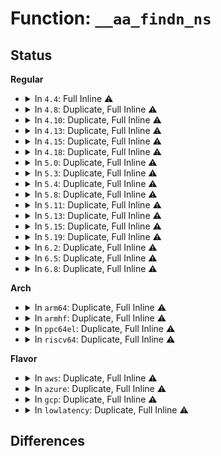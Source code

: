 # Function: <code>__aa_findn_ns</code>

## Status
<b>Regular</b>
<ul>
<li>
<details>
<summary>In <code>4.4</code>: Full Inline ⚠️</summary>

**Collision:** Unique Static

**Inline:** Full

**Transformation:** False

**Instances:**

```
In security/apparmor/policy_ns.c (ffffffff813948ca)
Location: security/apparmor/policy_ns.c:159
Inline: True
Inline callers:
  - security/apparmor/policy_ns.c:aa_findn_ns
  - security/apparmor/policy_ns.c:aa_prepare_ns
```
</details>
</li>
<li>
<details>
<summary>In <code>4.8</code>: Duplicate, Full Inline ⚠️</summary>

**Collision:** Static Duplication

**Inline:** Full

**Transformation:** False

**Instances:**

```
In security/apparmor/apparmorfs.c (ffffffff813ada0a)
Location: security/apparmor/include/policy_ns.h:138
Inline: True
Inline callers:
  - security/apparmor/apparmorfs.c:ns_rmdir_op
```
```
In security/apparmor/policy_ns.c (ffffffff813d051f)
Location: security/apparmor/include/policy_ns.h:138
Inline: True
Inline callers:
  - security/apparmor/policy_ns.c:aa_prepare_ns
  - security/apparmor/policy_ns.c:aa_create_ns
  - security/apparmor/policy_ns.c:aa_findn_ns
```
</details>
</li>
<li>
<details>
<summary>In <code>4.10</code>: Duplicate, Full Inline ⚠️</summary>

**Collision:** Static Duplication

**Inline:** Full

**Transformation:** False

**Instances:**

```
In security/apparmor/apparmorfs.c (ffffffff813c481a)
Location: security/apparmor/include/policy_ns.h:141
Inline: True
Inline callers:
  - security/apparmor/apparmorfs.c:ns_rmdir_op
```
```
In security/apparmor/policy_ns.c (ffffffff813e7c1f)
Location: security/apparmor/include/policy_ns.h:141
Inline: True
Inline callers:
  - security/apparmor/policy_ns.c:aa_prepare_ns
  - security/apparmor/policy_ns.c:aa_create_ns
  - security/apparmor/policy_ns.c:aa_findn_ns
```
</details>
</li>
<li>
<details>
<summary>In <code>4.13</code>: Duplicate, Full Inline ⚠️</summary>

**Collision:** Static Duplication

**Inline:** Full

**Transformation:** False

**Instances:**

```
In security/apparmor/apparmorfs.c (ffffffff813da2c0)
Location: security/apparmor/include/policy_ns.h:145
Inline: True
```
```
In security/apparmor/policy_ns.c (ffffffff813ec56c)
Location: security/apparmor/include/policy_ns.h:145
Inline: True
Inline callers:
  - security/apparmor/policy_ns.c:aa_prepare_ns
  - security/apparmor/policy_ns.c:__aa_find_or_create_ns
  - security/apparmor/policy_ns.c:__aa_lookupn_ns
  - security/apparmor/policy_ns.c:__aa_lookupn_ns
  - security/apparmor/policy_ns.c:aa_findn_ns
```
</details>
</li>
<li>
<details>
<summary>In <code>4.15</code>: Duplicate, Full Inline ⚠️</summary>

**Collision:** Static Duplication

**Inline:** Full

**Transformation:** False

**Instances:**

```
In security/apparmor/apparmorfs.c (ffffffff81400606)
Location: security/apparmor/include/policy_ns.h:145
Inline: True
```
```
In security/apparmor/policy_ns.c (ffffffff81413efc)
Location: security/apparmor/include/policy_ns.h:145
Inline: True
Inline callers:
  - security/apparmor/policy_ns.c:aa_prepare_ns
  - security/apparmor/policy_ns.c:__aa_find_or_create_ns
  - security/apparmor/policy_ns.c:__aa_lookupn_ns
  - security/apparmor/policy_ns.c:__aa_lookupn_ns
  - security/apparmor/policy_ns.c:aa_findn_ns
```
</details>
</li>
<li>
<details>
<summary>In <code>4.18</code>: Duplicate, Full Inline ⚠️</summary>

**Collision:** Static Duplication

**Inline:** Full

**Transformation:** False

**Instances:**

```
In security/apparmor/apparmorfs.c (ffffffff81432336)
Location: security/apparmor/include/policy_ns.h:145
Inline: True
```
```
In security/apparmor/policy_ns.c (ffffffff81446255)
Location: security/apparmor/include/policy_ns.h:145
Inline: True
Inline callers:
  - security/apparmor/policy_ns.c:aa_prepare_ns
  - security/apparmor/policy_ns.c:__aa_find_or_create_ns
  - security/apparmor/policy_ns.c:__aa_lookupn_ns
  - security/apparmor/policy_ns.c:__aa_lookupn_ns
  - security/apparmor/policy_ns.c:aa_findn_ns
```
</details>
</li>
<li>
<details>
<summary>In <code>5.0</code>: Duplicate, Full Inline ⚠️</summary>

**Collision:** Static Duplication

**Inline:** Full

**Transformation:** False

**Instances:**

```
In security/apparmor/apparmorfs.c (ffffffff8144e4f1)
Location: security/apparmor/include/policy_ns.h:145
Inline: True
```
```
In security/apparmor/policy_ns.c (ffffffff81463175)
Location: security/apparmor/include/policy_ns.h:145
Inline: True
Inline callers:
  - security/apparmor/policy_ns.c:aa_prepare_ns
  - security/apparmor/policy_ns.c:__aa_find_or_create_ns
  - security/apparmor/policy_ns.c:__aa_lookupn_ns
  - security/apparmor/policy_ns.c:__aa_lookupn_ns
  - security/apparmor/policy_ns.c:aa_findn_ns
```
</details>
</li>
<li>
<details>
<summary>In <code>5.3</code>: Duplicate, Full Inline ⚠️</summary>

**Collision:** Static Duplication

**Inline:** Full

**Transformation:** False

**Instances:**

```
In security/apparmor/apparmorfs.c (ffffffff8147bf3b)
Location: security/apparmor/include/policy_ns.h:141
Inline: True
```
```
In security/apparmor/policy_ns.c (ffffffff81490439)
Location: security/apparmor/include/policy_ns.h:141
Inline: True
Inline callers:
  - security/apparmor/policy_ns.c:aa_prepare_ns
  - security/apparmor/policy_ns.c:__aa_find_or_create_ns
  - security/apparmor/policy_ns.c:__aa_lookupn_ns
  - security/apparmor/policy_ns.c:__aa_lookupn_ns
  - security/apparmor/policy_ns.c:aa_findn_ns
```
</details>
</li>
<li>
<details>
<summary>In <code>5.4</code>: Duplicate, Full Inline ⚠️</summary>

**Collision:** Static Duplication

**Inline:** Full

**Transformation:** False

**Instances:**

```
In security/apparmor/apparmorfs.c (ffffffff81495c0b)
Location: security/apparmor/include/policy_ns.h:141
Inline: True
```
```
In security/apparmor/policy_ns.c (ffffffff814aa2f9)
Location: security/apparmor/include/policy_ns.h:141
Inline: True
Inline callers:
  - security/apparmor/policy_ns.c:aa_prepare_ns
  - security/apparmor/policy_ns.c:__aa_find_or_create_ns
  - security/apparmor/policy_ns.c:__aa_lookupn_ns
  - security/apparmor/policy_ns.c:__aa_lookupn_ns
  - security/apparmor/policy_ns.c:aa_findn_ns
```
</details>
</li>
<li>
<details>
<summary>In <code>5.8</code>: Duplicate, Full Inline ⚠️</summary>

**Collision:** Static Duplication

**Inline:** Full

**Transformation:** False

**Instances:**

```
In security/apparmor/apparmorfs.c (ffffffff814ecec7)
Location: security/apparmor/include/policy_ns.h:141
Inline: True
```
```
In security/apparmor/policy_ns.c (ffffffff81507f8c)
Location: security/apparmor/include/policy_ns.h:141
Inline: True
Inline callers:
  - security/apparmor/policy_ns.c:aa_prepare_ns
  - security/apparmor/policy_ns.c:__aa_find_or_create_ns
  - security/apparmor/policy_ns.c:__aa_lookupn_ns
  - security/apparmor/policy_ns.c:__aa_lookupn_ns
  - security/apparmor/policy_ns.c:aa_find_ns
```
</details>
</li>
<li>
<details>
<summary>In <code>5.11</code>: Duplicate, Full Inline ⚠️</summary>

**Collision:** Static Duplication

**Inline:** Full

**Transformation:** False

**Instances:**

```
In security/apparmor/apparmorfs.c (ffffffff8150a967)
Location: security/apparmor/include/policy_ns.h:141
Inline: True
```
```
In security/apparmor/policy_ns.c (ffffffff81524f8c)
Location: security/apparmor/include/policy_ns.h:141
Inline: True
Inline callers:
  - security/apparmor/policy_ns.c:aa_prepare_ns
  - security/apparmor/policy_ns.c:__aa_find_or_create_ns
  - security/apparmor/policy_ns.c:__aa_lookupn_ns
  - security/apparmor/policy_ns.c:__aa_lookupn_ns
  - security/apparmor/policy_ns.c:aa_findn_ns
```
</details>
</li>
<li>
<details>
<summary>In <code>5.13</code>: Duplicate, Full Inline ⚠️</summary>

**Collision:** Static Duplication

**Inline:** Full

**Transformation:** False

**Instances:**

```
In security/apparmor/apparmorfs.c (ffffffff81511eb4)
Location: security/apparmor/include/policy_ns.h:141
Inline: True
```
```
In security/apparmor/policy_ns.c (ffffffff8152b13c)
Location: security/apparmor/include/policy_ns.h:141
Inline: True
Inline callers:
  - security/apparmor/policy_ns.c:aa_prepare_ns
  - security/apparmor/policy_ns.c:__aa_find_or_create_ns
  - security/apparmor/policy_ns.c:__aa_lookupn_ns
  - security/apparmor/policy_ns.c:__aa_lookupn_ns
  - security/apparmor/policy_ns.c:aa_findn_ns
```
</details>
</li>
<li>
<details>
<summary>In <code>5.15</code>: Duplicate, Full Inline ⚠️</summary>

**Collision:** Static Duplication

**Inline:** Full

**Transformation:** False

**Instances:**

```
In security/apparmor/apparmorfs.c (ffffffff8156fab4)
Location: security/apparmor/include/policy_ns.h:141
Inline: True
```
```
In security/apparmor/policy_ns.c (ffffffff815894dc)
Location: security/apparmor/include/policy_ns.h:141
Inline: True
Inline callers:
  - security/apparmor/policy_ns.c:aa_prepare_ns
  - security/apparmor/policy_ns.c:__aa_find_or_create_ns
  - security/apparmor/policy_ns.c:__aa_lookupn_ns
  - security/apparmor/policy_ns.c:__aa_lookupn_ns
  - security/apparmor/policy_ns.c:aa_findn_ns
```
</details>
</li>
<li>
<details>
<summary>In <code>5.19</code>: Duplicate, Full Inline ⚠️</summary>

**Collision:** Static Duplication

**Inline:** Full

**Transformation:** False

**Instances:**

```
In security/apparmor/apparmorfs.c (ffffffff8160dcb9)
Location: security/apparmor/include/policy_ns.h:142
Inline: True
```
```
In security/apparmor/policy_ns.c (ffffffff81629d2c)
Location: security/apparmor/include/policy_ns.h:142
Inline: True
Inline callers:
  - security/apparmor/policy_ns.c:aa_prepare_ns
  - security/apparmor/policy_ns.c:__aa_find_or_create_ns
  - security/apparmor/policy_ns.c:__aa_lookupn_ns
  - security/apparmor/policy_ns.c:__aa_lookupn_ns
  - security/apparmor/policy_ns.c:aa_findn_ns
```
</details>
</li>
<li>
<details>
<summary>In <code>6.2</code>: Duplicate, Full Inline ⚠️</summary>

**Collision:** Static Duplication

**Inline:** Full

**Transformation:** False

**Instances:**

```
In security/apparmor/apparmorfs.c (ffffffff816bfb10)
Location: security/apparmor/include/policy_ns.h:153
Inline: True
```
```
In security/apparmor/policy_ns.c (ffffffff816de54c)
Location: security/apparmor/include/policy_ns.h:153
Inline: True
Inline callers:
  - security/apparmor/policy_ns.c:aa_prepare_ns
  - security/apparmor/policy_ns.c:__aa_find_or_create_ns
  - security/apparmor/policy_ns.c:__aa_lookupn_ns
  - security/apparmor/policy_ns.c:__aa_lookupn_ns
  - security/apparmor/policy_ns.c:aa_find_ns
```
</details>
</li>
<li>
<details>
<summary>In <code>6.5</code>: Duplicate, Full Inline ⚠️</summary>

**Collision:** Static Duplication

**Inline:** Full

**Transformation:** False

**Instances:**

```
In security/apparmor/apparmorfs.c (ffffffff816f8610)
Location: security/apparmor/include/policy_ns.h:153
Inline: True
```
```
In security/apparmor/policy_ns.c (ffffffff81717b4c)
Location: security/apparmor/include/policy_ns.h:153
Inline: True
Inline callers:
  - security/apparmor/policy_ns.c:aa_prepare_ns
  - security/apparmor/policy_ns.c:__aa_find_or_create_ns
  - security/apparmor/policy_ns.c:__aa_lookupn_ns
  - security/apparmor/policy_ns.c:__aa_lookupn_ns
  - security/apparmor/policy_ns.c:aa_find_ns
```
</details>
</li>
<li>
<details>
<summary>In <code>6.8</code>: Duplicate, Full Inline ⚠️</summary>

**Collision:** Static Duplication

**Inline:** Full

**Transformation:** False

**Instances:**

```
In security/apparmor/apparmorfs.c (ffffffff817353c3)
Location: security/apparmor/include/policy_ns.h:150
Inline: True
```
```
In security/apparmor/policy_ns.c (ffffffff8175651c)
Location: security/apparmor/include/policy_ns.h:150
Inline: True
Inline callers:
  - security/apparmor/policy_ns.c:aa_prepare_ns
  - security/apparmor/policy_ns.c:__aa_find_or_create_ns
  - security/apparmor/policy_ns.c:__aa_lookupn_ns
  - security/apparmor/policy_ns.c:__aa_lookupn_ns
```
</details>
</li>
</ul>
<b>Arch</b>
<ul>
<li>
<details>
<summary>In <code>arm64</code>: Duplicate, Full Inline ⚠️</summary>

**Collision:** Static Duplication

**Inline:** Full

**Transformation:** False

**Instances:**

```
In security/apparmor/apparmorfs.c (ffff80001058bc54)
Location: security/apparmor/include/policy_ns.h:141
Inline: True
```
```
In security/apparmor/policy_ns.c (ffff8000105a0f08)
Location: security/apparmor/include/policy_ns.h:141
Inline: True
Inline callers:
  - security/apparmor/policy_ns.c:aa_prepare_ns
  - security/apparmor/policy_ns.c:__aa_find_or_create_ns
  - security/apparmor/policy_ns.c:__aa_lookupn_ns
  - security/apparmor/policy_ns.c:__aa_lookupn_ns
  - security/apparmor/policy_ns.c:aa_findn_ns
```
</details>
</li>
<li>
<details>
<summary>In <code>armhf</code>: Duplicate, Full Inline ⚠️</summary>

**Collision:** Static Duplication

**Inline:** Full

**Transformation:** False

**Instances:**

```
In security/apparmor/apparmorfs.c (c073c7c4)
Location: security/apparmor/include/policy_ns.h:141
Inline: True
```
```
In security/apparmor/policy_ns.c (c07519a4)
Location: security/apparmor/include/policy_ns.h:141
Inline: True
Inline callers:
  - security/apparmor/policy_ns.c:aa_prepare_ns
  - security/apparmor/policy_ns.c:__aa_find_or_create_ns
  - security/apparmor/policy_ns.c:__aa_lookupn_ns
  - security/apparmor/policy_ns.c:__aa_lookupn_ns
  - security/apparmor/policy_ns.c:aa_findn_ns
```
</details>
</li>
<li>
<details>
<summary>In <code>ppc64el</code>: Duplicate, Full Inline ⚠️</summary>

**Collision:** Static Duplication

**Inline:** Full

**Transformation:** False

**Instances:**

```
In security/apparmor/apparmorfs.c (c0000000006fce94)
Location: security/apparmor/include/policy_ns.h:141
Inline: True
```
```
In security/apparmor/policy_ns.c (c00000000071b5e8)
Location: security/apparmor/include/policy_ns.h:141
Inline: True
Inline callers:
  - security/apparmor/policy_ns.c:aa_prepare_ns
  - security/apparmor/policy_ns.c:__aa_find_or_create_ns
  - security/apparmor/policy_ns.c:__aa_lookupn_ns
  - security/apparmor/policy_ns.c:__aa_lookupn_ns
  - security/apparmor/policy_ns.c:aa_findn_ns
```
</details>
</li>
<li>
<details>
<summary>In <code>riscv64</code>: Duplicate, Full Inline ⚠️</summary>

**Collision:** Static Duplication

**Inline:** Full

**Transformation:** False

**Instances:**

```
In security/apparmor/apparmorfs.c (ffffffe0003d9f86)
Location: security/apparmor/include/policy_ns.h:141
Inline: True
```
```
In security/apparmor/policy_ns.c (ffffffe0003ebc98)
Location: security/apparmor/include/policy_ns.h:141
Inline: True
Inline callers:
  - security/apparmor/policy_ns.c:aa_prepare_ns
  - security/apparmor/policy_ns.c:__aa_find_or_create_ns
  - security/apparmor/policy_ns.c:__aa_lookupn_ns
  - security/apparmor/policy_ns.c:__aa_lookupn_ns
  - security/apparmor/policy_ns.c:aa_findn_ns
```
</details>
</li>
</ul>
<b>Flavor</b>
<ul>
<li>
<details>
<summary>In <code>aws</code>: Duplicate, Full Inline ⚠️</summary>

**Collision:** Static Duplication

**Inline:** Full

**Transformation:** False

**Instances:**

```
In security/apparmor/apparmorfs.c (ffffffff8148e1eb)
Location: security/apparmor/include/policy_ns.h:141
Inline: True
```
```
In security/apparmor/policy_ns.c (ffffffff814a28d9)
Location: security/apparmor/include/policy_ns.h:141
Inline: True
Inline callers:
  - security/apparmor/policy_ns.c:aa_prepare_ns
  - security/apparmor/policy_ns.c:__aa_find_or_create_ns
  - security/apparmor/policy_ns.c:__aa_lookupn_ns
  - security/apparmor/policy_ns.c:__aa_lookupn_ns
  - security/apparmor/policy_ns.c:aa_findn_ns
```
</details>
</li>
<li>
<details>
<summary>In <code>azure</code>: Duplicate, Full Inline ⚠️</summary>

**Collision:** Static Duplication

**Inline:** Full

**Transformation:** False

**Instances:**

```
In security/apparmor/apparmorfs.c (ffffffff8147ec0b)
Location: security/apparmor/include/policy_ns.h:141
Inline: True
```
```
In security/apparmor/policy_ns.c (ffffffff814932f9)
Location: security/apparmor/include/policy_ns.h:141
Inline: True
Inline callers:
  - security/apparmor/policy_ns.c:aa_prepare_ns
  - security/apparmor/policy_ns.c:__aa_find_or_create_ns
  - security/apparmor/policy_ns.c:__aa_lookupn_ns
  - security/apparmor/policy_ns.c:__aa_lookupn_ns
  - security/apparmor/policy_ns.c:aa_findn_ns
```
</details>
</li>
<li>
<details>
<summary>In <code>gcp</code>: Duplicate, Full Inline ⚠️</summary>

**Collision:** Static Duplication

**Inline:** Full

**Transformation:** False

**Instances:**

```
In security/apparmor/apparmorfs.c (ffffffff8148a28b)
Location: security/apparmor/include/policy_ns.h:141
Inline: True
```
```
In security/apparmor/policy_ns.c (ffffffff8149e979)
Location: security/apparmor/include/policy_ns.h:141
Inline: True
Inline callers:
  - security/apparmor/policy_ns.c:aa_prepare_ns
  - security/apparmor/policy_ns.c:__aa_find_or_create_ns
  - security/apparmor/policy_ns.c:__aa_lookupn_ns
  - security/apparmor/policy_ns.c:__aa_lookupn_ns
  - security/apparmor/policy_ns.c:aa_findn_ns
```
</details>
</li>
<li>
<details>
<summary>In <code>lowlatency</code>: Duplicate, Full Inline ⚠️</summary>

**Collision:** Static Duplication

**Inline:** Full

**Transformation:** False

**Instances:**

```
In security/apparmor/apparmorfs.c (ffffffff814a1f56)
Location: security/apparmor/include/policy_ns.h:141
Inline: True
```
```
In security/apparmor/policy_ns.c (ffffffff814b6fa9)
Location: security/apparmor/include/policy_ns.h:141
Inline: True
Inline callers:
  - security/apparmor/policy_ns.c:aa_prepare_ns
  - security/apparmor/policy_ns.c:__aa_find_or_create_ns
  - security/apparmor/policy_ns.c:__aa_lookupn_ns
  - security/apparmor/policy_ns.c:__aa_lookupn_ns
  - security/apparmor/policy_ns.c:aa_findn_ns
```
</details>
</li>
</ul>

## Differences
